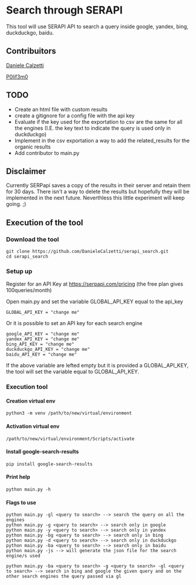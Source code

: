 # Search through SERAPI

This tool will use SERAPI API to search a query inside google, yandex, bing, duckduckgo, baidu.

## Contribuitors

[Daniele Calzetti](https://www.linkedin.com/in/daniele-calzetti/)

[P0lif3m0](https://twitter.com/P0lif3m0)

## TODO

- Create an html file with custom results
- create a gitignore for a config file with the api key 
- Evaluate if the key used for the exportation to csv are the same for all the engines (I.E. the key text to indicate the query is used only in duckduckgo)
- Implement in the csv exportation a way to add the related_results for the organic results
- Add contributor to main.py

## Disclaimer

Currently SERPapi saves a copy of the results in their server and retain them for 30 days. 
There isn't a way to delete the results but hopefully they will be implemented in the next future.
Neverthless this little experiment will keep going. ;)

## Execution of the tool

### Download the tool

    git clone https://github.com/DanieleCalzetti/serapi_search.git
    cd serapi_search

### Setup up

Register for an API Key at https://serpapi.com/pricing (the free plan gives 100queries/month)

Open main.py and set the variable GLOBAL_API_KEY equal to the api_key

    GLOBAL_API_KEY = "change me"

Or it is possible to set an API key for each search engine

    google_API_KEY = "change me"
    yandex_API_KEY = "change me"
    bing_API_KEY = "change me"
    duckduckgo_API_KEY = "change me"
    baidu_API_KEY = "change me"

If the above variable are lefted empty but it is provided a GLOBAL_API_KEY, the tool will set the variable equal to GLOBAL_API_KEY.

### Execution tool

#### Creation virtual env

    python3 -m venv /path/to/new/virtual/environment

#### Activation virtual env

    /path/to/new/virtual/environment/Scripts/activate

#### Install google-search-results

    pip install google-search-results

#### Print help

    python main.py -h

#### Flags to use

    python main.py -gl <query to search> --> search the query on all the engines
    python main.py -g <query to search> --> search only in google
    python main.py -y <query to search> --> search only in yandex
    python main.py -bg <query to search> --> search only in bing
    python main.py -d <query to search> --> search only in duckduckgo
    python main.py -ba <query to search> --> search only in baidu
    python main.py -js --> will generate the json file for the search engine/s used

    python main.py -ba <query to search> -g <query to search> -gl <query to search> --> search in bing and google the given query and on the other search engines the query passed via gl
